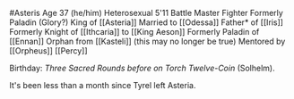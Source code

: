 #Asteris 
Age 37 (he/him)
Heterosexual
5'11
Battle Master Fighter
Formerly Paladin (Glory?)
King of [[Asteria]]
Married to [[Odessa]]
Father* of [[Iris]]
Formerly Knight of [[Ithcaria]] to [[King Aeson]]
Formerly Paladin of [[Ennan]]
Orphan from [[Kasteli]] (this may no longer be true)
Mentored by [[Orpheus]]
[[Percy]]

Birthday: _Three Sacred Rounds before on Torch Twelve-Coin_ (Solhelm).

It's been less than a month since Tyrel left Asteria.